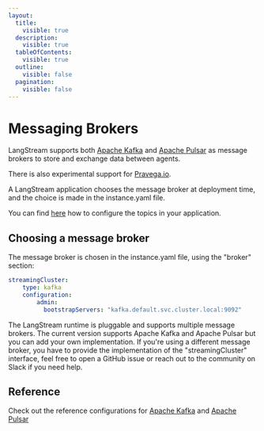 ```yaml
---
layout:
  title:
    visible: true
  description:
    visible: true
  tableOfContents:
    visible: true
  outline:
    visible: false
  pagination:
    visible: false
---
```


# Messaging Brokers

LangStream supports both [Apache Kafka](https://kafka.apache.org) and [Apache Pulsar](https://pulsar.apache.org) as message brokers to store and exchange data between agents.

There is also experimental support for [Pravega.io](https://pravega.io).

A LangStream application chooses the message broker at deployment time, and the choice is made in the instance.yaml file.

You can find [here](../../building-applications/topics.md) how to configure the topics in your application.

## Choosing a message broker

The message broker is chosen in the instance.yaml file, using the "broker" section:

```yaml
streamingCluster:
    type: kafka
    configuration:
        admin:
          bootstrapServers: "kafka.default.svc.cluster.local:9092"

```

The LangStream runtime is pluggable and supports multiple message brokers. The current version supports Apache Kafka and Apache Pulsar but you can add your own implementation.
If you're using a different message broker, you have to provide the implementation of the "streamingCluster" interface, feel free to open a GitHub issue or reach out to the
community on Slack if you need help.


## Reference

Check out the reference configurations for [Apache Kafka](./kafka.md) and [Apache Pulsar](./pulsar.md)
